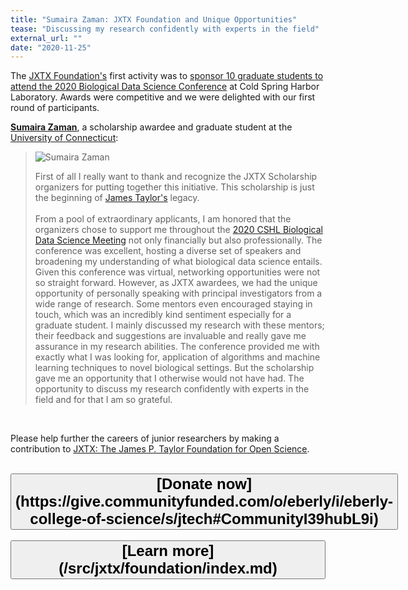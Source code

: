 ```yaml
---
title: "Sumaira Zaman: JXTX Foundation and Unique Opportunities"
tease: "Discussing my research confidently with experts in the field"
external_url: ""
date: "2020-11-25"
---
```


The [JXTX Foundation's](/src/jxtx/foundation/index.md) first activity was to [sponsor 10 graduate students to attend the 2020 Biological Data Science Conference](/src/news/2020-10-jxtx-awardees/index.md) at Cold Spring Harbor Laboratory.  Awards were competitive and we were delighted with our first round of participants.

**[Sumaira Zaman](https://sumairazaman.weebly.com/)**, a scholarship awardee and graduate student at the [University of Connecticut](https://uconn.edu/):

<blockquote class="blockquote">

<img src="/src/news/2020-10-jxtx-awardees/sumaira.jpg" alt="Sumaira Zaman" class="float-right" style="max-width: 10rem;" />

First of all I really want to thank and recognize the JXTX Scholarship organizers for putting together this initiative. This scholarship is just the beginning of [James Taylor's](/src/jxtx/index.md) legacy.
<br /><br />
From a pool of extraordinary applicants, I am honored that the organizers chose to support me throughout the [2020 CSHL Biological Data Science Meeting](https://meetings.cshl.edu/meetings.aspx?meet=DATA&year=20) not only financially but also professionally. The conference was excellent, hosting a diverse set of speakers and broadening my understanding of what biological data science entails. Given this conference was virtual, networking opportunities were not so straight forward. However, as JXTX awardees, we had the unique opportunity of personally speaking with principal investigators from a wide range of research. Some mentors even encouraged staying in touch, which was an incredibly kind sentiment especially for a graduate student. I mainly discussed my research with these mentors; their feedback and suggestions are invaluable and really gave me assurance in my research abilities. The conference provided me with exactly what I was looking for, application of algorithms and machine learning techniques to novel biological settings. But the scholarship gave me an opportunity that I otherwise would not have had. The opportunity to discuss my research confidently with experts in the field and for that I am so grateful. 
</blockquote>

<br />

Please help further the careers of junior researchers by making a contribution to [JXTX: The James P. Taylor Foundation for Open Science](/src/jxtx/foundation/index.md). <br /><br />


<div class="text-center">
<button type="button" class="btn btn-secondary" style="font-size: x-large; font-weight: 600;">
[Donate now](https://give.communityfunded.com/o/eberly/i/eberly-college-of-science/s/jtech#CommunityI39hubL9i)</button> &nbsp;&nbsp;&nbsp;&nbsp; <button type="button" class="btn btn-secondary" style="font-size: x-large; font-weight: 600;">
[Learn more](/src/jxtx/foundation/index.md)</button>
</div>
